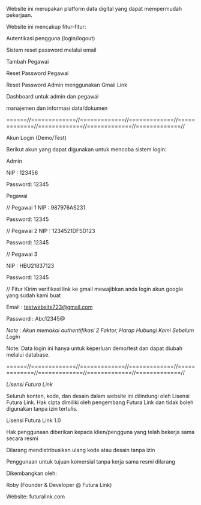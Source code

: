 Website ini merupakan platform data digital yang dapat mempermudah pekerjaan.

Website ini mencakup fitur-fitur:

Autentikasi pengguna (login/logout)

Sistem reset password melalui email

Tambah Pegawai

Reset Password Pegawai

Reset Password Admin menggunakan Gmail Link

Dashboard untuk admin dan pegawai

manajemen dan informasi data/dokumen

======//=============//=============//=============//=============//=============//=============//=============//

Akun Login (Demo/Test)

Berikut akun yang dapat digunakan untuk mencoba sistem login:

Admin

NIP : 123456

Password: 12345

Pegawai

// Pegawai 1
NIP : 987976AS231

Password: 12345

// Pegawai 2
NIP : 1234521DFSD123

Password: 12345

// Pegawai 3

NIP : HBU21837123

Password: 12345

// Fitur Kirim verifikasi link ke gmail mewajibkan anda login akun google yang sudah kami buat

Email : testwebsite723@gmail.com

Password : Abc12345@

*Note : Akun memakai authentifikasi 2 Faktor, Harap Hubungi Kami Sebelum Login*

Note: Data login ini hanya untuk keperluan demo/test dan dapat diubah melalui database.

======//=============//=============//=============//=============//=============//=============//=============//

*Lisensi Futura Link*

Seluruh konten, kode, dan desain dalam website ini dilindungi oleh Lisensi Futura Link. Hak cipta dimiliki oleh pengembang Futura Link dan tidak boleh digunakan tanpa izin tertulis.

Lisensi Futura Link 1.0

Hak penggunaan diberikan kepada klien/pengguna yang telah bekerja sama secara resmi

Dilarang mendistribusikan ulang kode atau desain tanpa izin

Penggunaan untuk tujuan komersial tanpa kerja sama resmi dilarang

Dikembangkan oleh:

Roby (Founder & Developer @ Futura Link)

Website: futuralink.com
